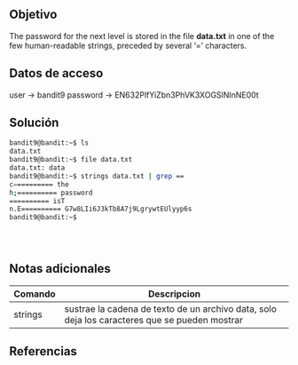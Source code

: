 ## Objetivo
The password for the next level is stored in the file **data.txt** in one of the few human-readable strings, preceded by several ‘=’ characters.

## Datos de acceso
user -> bandit9
password -> EN632PlfYiZbn3PhVK3XOGSlNInNE00t

## Solución
``` bash
bandit9@bandit:~$ ls
data.txt
bandit9@bandit:~$ file data.txt
data.txt: data
bandit9@bandit:~$ strings data.txt | grep ==
c========== the
h;========== password
========== isT
n.E========== G7w8LIi6J3kTb8A7j9LgrywtEUlyyp6s
bandit9@bandit:~$  


  

```
## Notas adicionales
|Comando | Descripcion |
|------------ | ------------|
|strings | sustrae la cadena de texto de un archivo data, solo deja los caracteres que se pueden mostrar|


## Referencias
